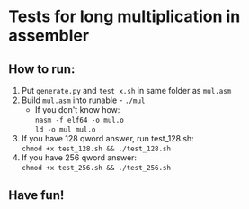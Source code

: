 # Tests for long multiplication in assembler

## How to run:

1. Put `generate.py` and `test_x.sh` in same folder as `mul.asm`
2. Build `mul.asm` into runable - `./mul`
      * If you don't know how:  
      `nasm -f elf64 -o mul.o`  
      `ld -o mul mul.o`
3. If you have 128 qword answer, run test_128.sh:  
`chmod +x test_128.sh && ./test_128.sh`  
4. If you have 256 qword answer:  
`chmod +x test_256.sh && ./test_256.sh`

## Have fun!
